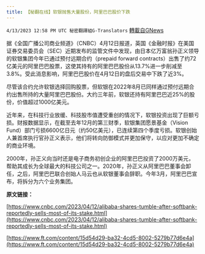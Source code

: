 ```yaml
---
title: 【秘翻在线】软银抛售大量股份，阿里巴巴股价下跌
---
```

`4/13/2023 12:58 PM UTC 秘密翻譯組G-Translators` [轉載自GNews](https://gnews.org/articles/1099127)

据《全国广播公司商业频道》（CNBC）4月12日报道，英国《金融时报》在美国证券交易委员会（SEC）近期发布的监管文件中发现，由日本亿万富翁孙正义领导的软银集团今年已通过预付远期合约（prepaid forward contracts）出售了约72亿美元的阿里巴巴股票，这使其持有的阿里巴巴股份从13.7%进一步削减至3.8%。受此消息影响，阿里巴巴股价在4月12日的盘后交易中下跌了近3%。

尽管该合约允许软银选择回购股票，但软银在2022年8月已同样通过预付远期合约出售所持的大量阿里巴巴股份。大约三年前，软银还持有阿里巴巴近25%的股份，价值超过1000亿美元。

近年来，在科技行业放缓、科技股市值遭受重创的情况下，软银投资出现了巨额亏损。财报数据显示，在截至去年12月的第三财季，软银集团愿景基金（Vision Fund）部门亏损6600亿日元（约50亿美元），已连续第四个季度亏损。软银创始人兼首席执行官孙正义表示，他们将转向防御模式并更加保守，以应对更加不确定的商业环境。

2000年，孙正义向当时还是电子商务初创企业的阿里巴巴投资了2000万美元，帮助其成长为全球最大的科技公司之一。2020年，孙正义从阿里巴巴董事会卸任，之后，阿里巴巴联合创始人马云也从软银董事会辞职。今年3月，阿里巴巴宣布，将拆分为六个业务集团。

         

**原文链接：**

[https://www.cnbc.com/2023/04/12/alibaba-shares-tumble-after-softbank-reportedly-sells-most-of-its-stake.html](https://www.cnbc.com/2023/04/12/alibaba-shares-tumble-after-softbank-reportedly-sells-most-of-its-stake.html)

[https://www.ft.com/content/15d54d29-ba32-4cd5-8002-5279b77d6e4a](https://www.ft.com/content/15d54d29-ba32-4cd5-8002-5279b77d6e4a)
